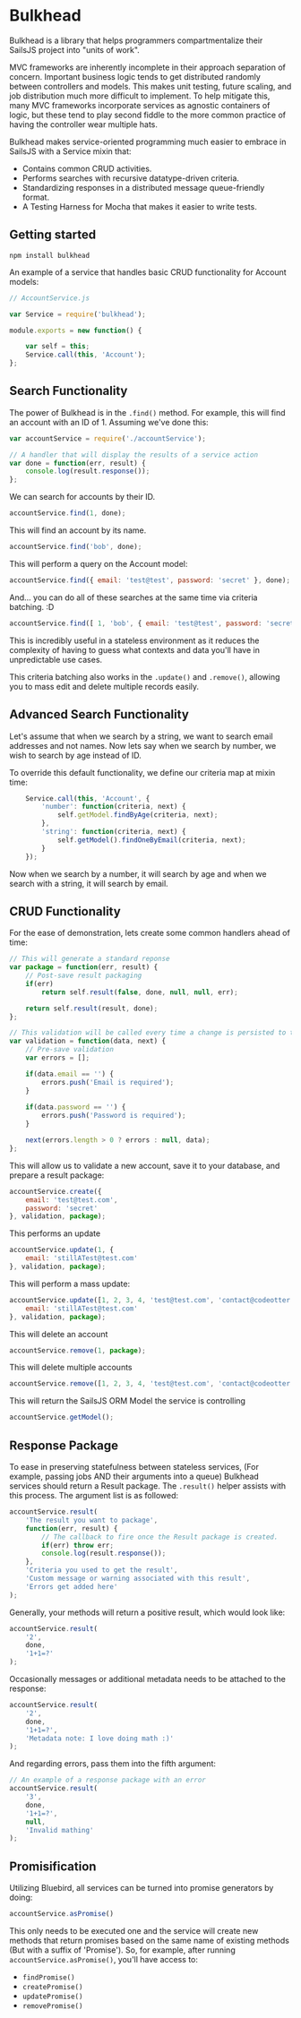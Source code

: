 Bulkhead
========

Bulkhead is a library that helps programmers compartmentalize their SailsJS project into "units of work".

MVC frameworks are inherently incomplete in their approach separation of concern.  Important business logic tends to get distributed randomly between controllers and models.  This makes unit testing, future scaling, and job distribution much more difficult to implement.  To help mitigate this, many MVC frameworks incorporate services as agnostic containers of logic, but these tend to play second fiddle to the more common practice of having the controller wear multiple hats.

Bulkhead makes service-oriented programming much easier to embrace in SailsJS with a Service mixin that:

- Contains common CRUD activities.
- Performs searches with recursive datatype-driven criteria.
- Standardizing responses in a distributed message queue-friendly format.
- A Testing Harness for Mocha that makes it easier to write tests.

Getting started
---------------

```
npm install bulkhead
```

An example of a service that handles basic CRUD functionality for Account models:

```javascript
// AccountService.js

var Service = require('bulkhead');

module.exports = new function() {

	var self = this;
	Service.call(this, 'Account');
};
```

Search Functionality
--------------------

The power of Bulkhead is in the ```.find()``` method.  For example, this will find an account with an ID of 1.  Assuming we've done this:

```javascript
var accountService = require('./accountService');

// A handler that will display the results of a service action
var done = function(err, result) {
	console.log(result.response());
};
```

We can search for accounts by their ID.

```javascript
accountService.find(1, done);
```

This will find an account by its name.

```javascript
accountService.find('bob', done);
```

This will perform a query on the Account model:

```javascript
accountService.find({ email: 'test@test', password: 'secret' }, done);
```

And... you can do all of these searches at the same time via criteria batching. :D

```javascript
accountService.find([ 1, 'bob', { email: 'test@test', password: 'secret' }], done);
```

This is incredibly useful in a stateless environment as it reduces the complexity of having to guess what contexts and data you'll have in unpredictable use cases.

This criteria batching also works in the ```.update()``` and ```.remove()```, allowing you to mass edit and delete multiple records easily.

Advanced Search Functionality
-----------------------------

Let's assume that when we search by a string, we want to search email addresses and not names.  Now lets say when we search by number, we wish to search by age instead of ID.

To override this default functionality, we define our criteria map at mixin time:

```javascript
	Service.call(this, 'Account', {
	    'number': function(criteria, next) {
	    	self.getModel.findByAge(criteria, next);
	    },
		'string': function(criteria, next) {
			self.getModel().findOneByEmail(criteria, next);
		}
	});
```

Now when we search by a number, it will search by age and when we search with a string, it will search by email.

CRUD Functionality
------------------

For the ease of demonstration, lets create some common handlers ahead of time:

```javascript
// This will generate a standard reponse
var package = function(err, result) {
	// Post-save result packaging
	if(err)
		return self.result(false, done, null, null, err);

	return self.result(result, done);
};

// This validation will be called every time a change is persisted to the Account model
var validation = function(data, next) {
	// Pre-save validation
	var errors = [];

	if(data.email == '') {
		errors.push('Email is required');
	}
	
	if(data.password == '') {
		errors.push('Password is required');
	}

	next(errors.length > 0 ? errors : null, data);
};
```

This will allow us to validate a new account, save it to your database, and prepare a result package:

```javascript
accountService.create({
	email: 'test@test.com',
	password: 'secret'
}, validation, package);
```

This performs an update

```javascript
accountService.update(1, { 
	email: 'stillATest@test.com'
}, validation, package);
```

This will perform a mass update:

```javascript
accountService.update([1, 2, 3, 4, 'test@test.com', 'contact@codeotter.com'] { 
	email: 'stillATest@test.com'
}, validation, package);
```

This will delete an account

```javascript
accountService.remove(1, package);
```

This will delete multiple accounts

```javascript
accountService.remove([1, 2, 3, 4, 'test@test.com', 'contact@codeotter.com'], package);
```

This will return the SailsJS ORM Model the service is controlling

```javascript
accountService.getModel();
```

Response Package
---------------

To ease in preserving statefulness between stateless services, (For example, passing jobs AND their arguments into a queue) 
Bulkhead services should return a Result package.  The ```.result()``` helper assists with this process.  The argument list is as followed:

```javascript
accountService.result(
	'The result you want to package',
	function(err, result) {
		// The callback to fire once the Result package is created.
		if(err) throw err;
		console.log(result.response());
	}, 
	'Criteria you used to get the result',
	'Custom message or warning associated with this result',
	'Errors get added here'
);
```

Generally, your methods will return a positive result, which would look like:

```javascript
accountService.result(
	'2',
	done, 
	'1+1=?'
);
```

Occasionally messages or additional metadata needs to be attached to the response:

```javascript
accountService.result(
	'2',
	done, 
	'1+1=?',
	'Metadata note: I love doing math :)'
);
```

And regarding errors, pass them into the fifth argument:

```javascript
// An example of a response package with an error
accountService.result(
	'3',
	done, 
	'1+1=?',
	null,
	'Invalid mathing'
);
```

Promisification
---------------

Utilizing Bluebird, all services can be turned into promise generators by doing:

```javascript
accountService.asPromise()
```

This only needs to be executed one and the service will create new methods that return promises based on the same name of existing methods 
(But with a suffix of 'Promise').  So, for example, after running ```accountService.asPromise()```, you'll have access to:

- ```findPromise()```
- ```createPromise()```
- ```updatePromise()```
- ```removePromise()```